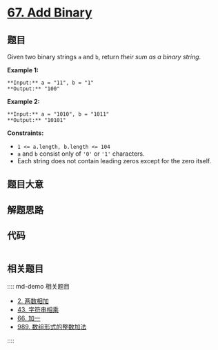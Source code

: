 # [67. Add Binary](https://leetcode.com/problems/add-binary)

## 题目

Given two binary strings `a` and `b`, return _their sum as a binary string_.



**Example 1:**

    
    
    **Input:** a = "11", b = "1"
    **Output:** "100"
    

**Example 2:**

    
    
    **Input:** a = "1010", b = "1011"
    **Output:** "10101"
    



**Constraints:**

  * `1 <= a.length, b.length <= 104`
  * `a` and `b` consist only of `'0'` or `'1'` characters.
  * Each string does not contain leading zeros except for the zero itself.


## 题目大意

## 解题思路

## 代码

```javascript

```

## 相关题目

:::: md-demo 相关题目
- [2. 两数相加](./0002.md)
- [43. 字符串相乘](https://leetcode.com/problems/multiply-strings)
- [66. 加一](./0066.md)
- [989. 数组形式的整数加法](https://leetcode.com/problems/add-to-array-form-of-integer)

::::
